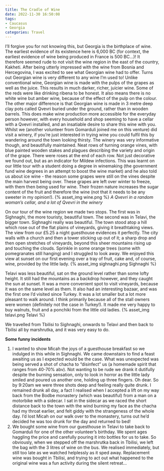 ```yaml
---
title: The Cradle of Wine
date: 2022-11-30 16:50:08
tags:
- Caucasus
- Georgia
categories: Travel
---
```

I’ll forgive you for not knowing this, but Georgia is the birthplace of wine. The earliest evidence of its existence here is 6,000 BC (for context, the earliest evidence of wine being produced in France is 500 BC…)! It therefore seemed rude to not visit the wine region in the east of the country, Kakheti. After being utterly impressed with the wine from Bosnia and Hercegovina, I was excited to see what Georgian wine had to offer. Turns out Georgian wine is very different to any wine I’m used to! Unlike conventional wine, Georgian wine is made with the pulps of the grapes as well as the juice. This results in much darker, richer, juicier wine. Some of the reds were like drinking ribena to be honest. It also means there is no white wine but amber wine, because of the effect of the pulp on the colour. The other major difference is that Georgian wine is made in 3 metre deep clay pots called Qvevri buried under the ground, rather than in wooden barrels. This does make wine production more accessible for the everyday person however, with every household and shop seeming to have a cellar with a Qvevri installed, and an insatiable desire to share this wine with you. Whilst we (another volunteer from Gomarduli joined me on this venture) did visit a winery, if you’re just interested in trying wine you could fulfil this by wandering around the town looking thirsty. The winery was very informative though, and beautifully maintained. Neat rows of turning orange vines, with blue painted wooden stakes and plagues describing the variety and origin of the grape. There were roses at the end of each row. Not just decorative we found out, but as an indicator for Mildew infections. This was learnt on our little tour with a student doing a degree in winemaking (the government fund wine degrees in an attempt to boost the wine market) and he also told us about ice wine - the reason some grapes were still on the vines despite the main harvest being over. These grapes are left over winter to freeze, with them then being used for wine. Their frozen nature increases the sugar content of the fruit and therefore the wine (not that it needs to be any sweeter in my opinion!).
{% asset_img wine.png %}
*A Qvevri in a random woman’s cellar, and a lot of Qvevri in the winery*

On our tour of the wine region we made two stops. The first was in Sighnaghi, the more touristy, beautiful town. The second was in Telavi, the bigger town. Sighnaghi really was beautiful. The town stood atop a hill which rose out of the flat plains of vineyards, giving it breathtaking views. The view from our £5.25 a night guesthouse evidences it perfectly. The city walls with a church and then a tower sticking up out of it; a sharp drop and then open stretches of vineyards, beyond this sheer mountains rising up and touching the clouds. Sprinkle in some orange trees (some with pomegranates still hanging) and I struggled to look away. We enjoyed this view at sunset on our first evening over a tray of fruit, cake and, of course, wine, provided by the little lady.
{% asset_img sighnaghi.png Sighnaghi %}

Telavi was less beautiful, sat on the ground level rather than some lofty height. It still had the mountains as a backdrop however, and they caught the sun at sunset. It was a more convenient spot to visit vineyards, because it was on the same level as them. It also had an interesting bazaar, and was the first one I’d visited since Turkey. It was a lot smaller but a lot more pleasant to walk around. I think primarily because all of the stall owners were women (definitely not the case in Turkey!). It made me very happy to buy walnuts, fruit and a ponchiki from the little old ladies.
{% asset_img telavi.png Telavi %}

We travelled from Tbilisi to Sighnaghi, onwards to Telavi and then back to Tbilisi all by marshrutka, and it was very easy to do. 

**Some funny incidents**

1. I wanted to show Micah the joys of a guesthouse breakfast so we indulged in this while in Sighnaghi. We came downstairs to find a feast awaiting us as I expected would be the case. What was unexpected was being served a shot of chacha to “disinfect” us (a homemade spirit that ranges from 40-70% abv). Not wanting to be rude we drank it dutifully despite the burning sensation, only to look in horror as the little lady smiled and poured us another one, holding up three fingers. Oh dear. So by 9:20am we were three shots deep and feeling really quite drunk. I remained drunk all day, a fact I realised when I accepted a lift on my way back from the Bodbe monastery (which was beautiful) from a man on a motorbike with a sidecar. I sat in the sidecar as we raced the short distance back to the town with the wind burning my face as the chacha had my throat earlier, and felt giddy with the strangeness of the whole day. I’d lost Micah on our walk over to the monastery, turns out he’d decided he was too drunk for the day and returned to bed!
2. We bought some wine from our guesthouse in Telavi to take back to Gomarduli for one of the other volunteer’s birthday. We spent ages haggling the price and carefully pouring it into bottles for us to take. So obviously, when we stepped off the marshrutka back in Tbilisi, we left the bag with the 3 litres of wine on the bus. We realised immediately, but still too late as we watched helplessly as it sped away. Replacement wine was bought in Tbilisi, and trying to act out what happened to the original wine was a fun activity during the silent retreat…